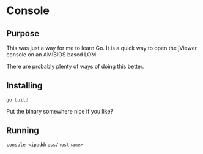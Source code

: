 # Console
## Purpose
This was just a way for me to learn Go.  It is a quick way to open the jViewer
console on an AMIBIOS based LOM.

There are probably plenty of ways of doing this better.

## Installing
    go build

Put the binary somewhere nice if you like?

## Running
    console <ipaddress/hostname>
    
